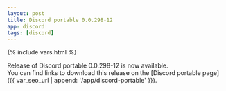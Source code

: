 ```yaml
---
layout: post
title: Discord portable 0.0.298-12
app: discord
tags: [discord]
---
```

{% include vars.html %}

Release of Discord portable 0.0.298-12 is now available.<br />
You can find links to download this release on the [Discord portable page]({{ var_seo_url | append: '/app/discord-portable' }}).